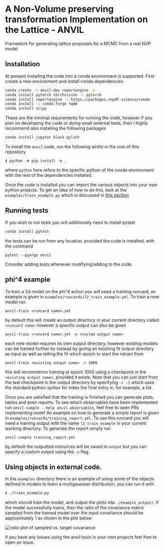 # A Non-Volume preserving transformation Implementation on the Lattice - ANVIL

Framework for generating lattice proposals for a MCMC from a real NVP model

## Installation

At present installing the code into a conda environment is supported. First
create a new environment and install conda dependencies

```bash
conda create -n anvil-dev reportengine -y
conda install pytorch torchvision -c pytorch
conda install reportengine -c https://packages.nnpdf.science/conda
conda install -c conda-forge tqdm
conda install scipy
```

These are the minimal requirements for running the code, however if you plan
on developing the code or doing small external tests, then I highly recommend also
installing the following packages

```bash
conda install jupyter black pylint
```

To install the `anvil` code, run the following whilst in the root of this repository

```
$ python -m pip install -e .
```

where `python` here refers to the specific python of the conda environment with
the rest of the dependencies installed.

Once the code is installed you can import the various objects into your own
python projects. To get an idea of how to do this, look at the
`examples/train_example.py` which is discussed in
[this section](##using-objects-in-external-code.).

## Running tests

If you wish to run tests you will additionally need to install pytest

```bash
conda install pytest
```

the tests can be run from any location, provided the code is installed, with
the command

```
pytest --pyargs anvil
```

Consider adding tests whenever modifying/adding to the code.

## phi^4 example

To train a 2d model on the phi^4 action you will need a training runcard, an
example is given in `examples/runcards/l2_train_example.yml`. To train a new
model run

```
anvil-train <runcard name>.yml
```

by default this will create an output directory in your current directory
called `<runcard name>` however a specific output can also be given

```
anvil-train <runcard name>.yml -o <custom output name>
```

each new model requires its own output directory, however existing models can
be trained further by instead by giving an exisiting fit output directory as
input as well as telling the fit which epoch to start the retrain from

```
anvil-train <existing output name> -r 1000
```

this will recommence training at epoch 1000 using a checkpoint in the
`<existing output name>`, provided it exists. Note that you can just start from
the last checkpoint in the output directory by specifying `-r -1` which uses the
standard python syntax for index the final entry in, for example, a list.

Once you are satisfied that the training is finished you can generate plots,
tables and even reports. To see which observables have been implemented run
`anvil-sample --help anvil.observables`, feel free to open PRs implementing more!
An example on how to generate a simple report is given in
`examples/runcards/training_report.yml`. To use this runcard you will need a
training output with the name `l2_train_example` in your current working directory.
To generate the report simply run

```
anvil-sample training_report.yml
```

by default the outputted resources will be saved in `output` but you can specify
a custom output using the `-o` flag.

## Using objects in external code.

In the `examples` directory there is an example of using some of the objects
defined in models to learn a multigaussian distribution, you can run it with

```bash
$ ./train_example.py
```

which should train the model, and output the plots into `./example_output/`.
If the model successfully trains, then the ratio of the covariance matrix
sampled from the trained model over the input covariance should be approximately
1 as shown in the plot below

![ratio plot of sampled vs. target covariance](./examples/example_output/ratio.png)

if you have any issues using the anvil tools in your own projects feel free to
open an issue.
